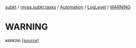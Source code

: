 [subkt](../../../index.md) / [myaa.subkt.tasks](../../index.md) / [Automation](../index.md) / [LogLevel](index.md) / [WARNING](./-w-a-r-n-i-n-g.md)

# WARNING

`WARNING` [(source)](https://github.com/Myaamori/SubKt/blob/0.1.19/src/main/kotlin/myaa/subkt/tasks/asstasks.kt#L759)